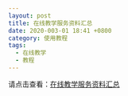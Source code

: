 ```yaml
---
layout: post
title: 在线教学服务资料汇总
date: 2020-003-01 18:41 +0800
category: 使用教程
tags:
  - 在线教学
  - 教程
---
```




请点击查看：[在线教学服务资料汇总](http://www.itc.ynu.edu.cn/html/index.html?action=link&nodeurl=../info/1014/1194.htm&nodetype=service)
